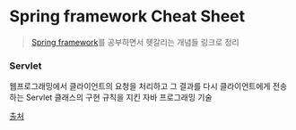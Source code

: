 # Spring framework Cheat Sheet

> [Spring framework](https://spring.io/)를 공부하면서 헷갈리는 개념들 링크로 정리

### Servlet

웹프로그래밍에서 클라이언트의 요청을 처리하고 그 결과를 다시 클라이언트에게 
전송하는 Servlet 클래스의 구현 규칙을 지킨 자바 프로그래밍 기술

[출처](https://mangkyu.tistory.com/14)
